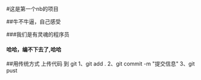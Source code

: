 #这是第一个nb的项目


##牛不牛逼，自己感受


###我们是有灵魂的程序员


#### 哈哈，编不下去了,哈哈

##用传统方式 上传代码 到 git
1、git add .
2、git commit -m "提交信息"
3、git pust 